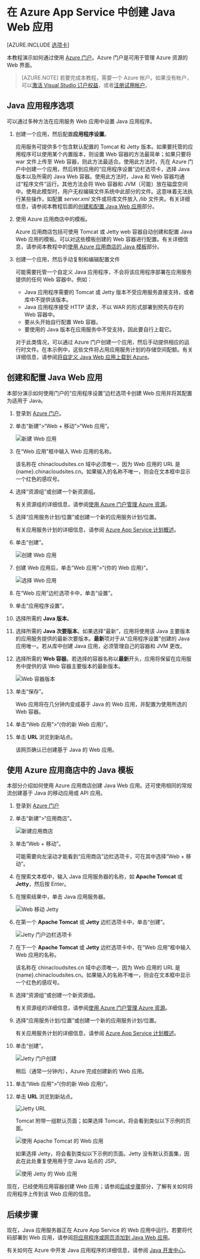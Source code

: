 <properties
	pageTitle="在 Azure App Service 中创建 Java Web 应用 | Azure"
	description="本教程演示如何将 Java Web 应用部署到 Azure App Service。"
	services="app-service\web"
	documentationCenter="java"
	authors="rmcmurray"
	manager="wpickett"
	editor=""/>  


<tags
	ms.service="app-service-web"
	ms.date="08/11/2016"
	wacn.date=""/>

# 在 Azure App Service 中创建 Java Web 应用

[AZURE.INCLUDE [选项卡](../../includes/app-service-web-get-started-nav-tabs.md)]

本教程演示如何通过使用 [Azure 门户][在 Azure App Service 中创建 Java Web 应用]。Azure 门户是可用于管理 Azure 资源的 Web 界面。

> [AZURE.NOTE] 若要完成本教程，需要一个 Azure 帐户。如果没有帐户，可以[激活 Visual Studio 订户权益]，或者[注册试用帐户]。
>

## Java 应用程序选项

可以通过多种方法在应用服务 Web 应用中设置 Java 应用程序。

1. 创建一个应用，然后配置**应用程序设置**。

	应用服务可提供多个包含默认配置的 Tomcat 和 Jetty 版本。如果要托管的应用程序可以使用某个内置版本，则设置 Web 容器的方法最简单；如果只要将 war 文件上传至 Web 容器，则此方法最适合。使用此方法时，先在 Azure 门户中创建一个应用，然后转到应用的“应用程序设置”边栏选项卡，选择 Java 版本以及所需的 Java Web 容器。使用此方法时，Java 和 Web 容器均通过“程序文件”运行。其他方法会将 Web 容器和 JVM（可能）放在磁盘空间中。使用此模型时，用户无权编辑文件系统中此部分的文件。这意味着无法执行某些操作，如配置 *server.xml* 文件或将库文件放入 */lib* 文件夹。有关详细信息，请参阅本教程后面的[创建和配置 Java Web 应用](#appsettings)部分。
	
2. 使用 Azure 应用商店中的模板。

	Azure 应用商店包括可使用 Tomcat 或 Jetty web 容器自动创建和配置 Java Web 应用的模板。可以对这些模板创建的 Web 容器进行配置。有关详细信息，请参阅本教程中的[使用 Azure 应用商店的 Java 模板](#marketplace)部分。
  
3. 创建一个应用，然后手动复制和编辑配置文件

	可能需要托管一个自定义 Java 应用程序，不会将该应用程序部署在应用服务提供的任何 Web 容器中。例如：
	
	* Java 应用程序需要的 Tomcat 或 Jetty 版本不受应用服务直接支持，或者库中不提供该版本。
	* Java 应用程序接受 HTTP 请求，不以 WAR 的形式部署到预先存在的 Web 容器中。
	* 要从头开始自行配置 Web 容器。
	* 要使用的 Java 版本在应用服务中不受支持，因此要自行上载它。

	对于此类情况，可以通过 Azure 门户创建一个应用，然后手动提供相应的运行时文件。在本示例中，这些文件将占用应用服务计划的存储空间配额。有关详细信息，请参阅[将自定义 Java Web 应用上载到 Azure]。

## <a name="portal"></a> 创建和配置 Java Web 应用

本部分演示如何使用门户的“应用程序设置”边栏选项卡创建 Web 应用并将其配置为适用于 Java。

1. 登录到 [Azure 门户]。

2. 单击“新建”>“Web + 移动”>“Web 应用”。

	![新建 Web 应用][newwebapp]

4. 在“Web 应用”框中输入 Web 应用的名称。

	该名称在 chinacloudsites.cn 域中必须唯一，因为 Web 应用的 URL 是 {name}.chinacloudsites.cn。如果输入的名称不唯一，则会在文本框中显示一个红色的感叹号。

5. 选择“资源组”或创建一个新资源组。

	有关资源组的详细信息，请参阅[使用 Azure 门户管理 Azure 资源]。

6. 选择“应用服务计划/位置”或创建一个新的应用服务计划/位置。

	有关应用服务计划的详细信息，请参阅 [Azure App Service 计划概述]。

7. 单击“创建”。

	![创建 Web 应用][newwebapp2]
 
8. 创建 Web 应用后，单击“Web 应用”>“{你的 Web 应用}”。
 
	![选择 Web 应用][selectwebapp]

9. 在“Web 应用”边栏选项卡中，单击“设置”。

10. 单击“应用程序设置”。

11. 选择所需的 **Java 版本**。

12. 选择所需的 **Java 次要版本**。如果选择“最新”，应用将使用该 Java 主要版本的应用服务提供的最新次要版本。**最新**项对于从“应用程序设置”创建的 Java 应用唯一。若从库中创建 Java 应用，必须管理自己的容器和 JVM 更改。

12. 选择所需的 **Web 容器**。若选择的容器名称以**最新**开头，应用将保留在应用服务中提供的该 Web 容器主要版本的最新版本。

	![Web 容器版本][versions]

13. 单击“保存”。

	Web 应用将在几分钟内变成基于 Java 的 Web 应用，并配置为使用所选的 Web 容器。

14. 单击“Web 应用”>“{你的新 Web 应用}”。

15. 单击 **URL** 浏览到新站点。

	该网页确认已创建基于 Java 的 Web 应用。

## <a name="marketplace"></a> 使用 Azure 应用商店中的 Java 模板

本部分介绍如何使用 Azure 应用商店创建 Java Web 应用。还可使用相同的常规流创建基于 Java 的移动应用或 API 应用。

1. 登录到 [Azure 门户]

2. 单击“新建”>“应用商店”。

	![新建应用商店][newmarketplace]

3. 单击“Web + 移动”。

	可能需要向左滚动才能看到“应用商店”边栏选项卡，可在其中选择“Web + 移动”。

4. 在搜索文本框中，输入 Java 应用服务器的名称，如 **Apache Tomcat** 或 **Jetty**，然后按 Enter。

5. 在搜索结果中，单击 Java 应用服务器。

	![Web 移动 Jetty][webmobilejetty]

6. 在第一个 **Apache Tomcat** 或 **Jetty** 边栏选项卡中，单击“创建”。

	![Jetty 门户边栏选项卡][jettyblade]

7. 在下一个 **Apache Tomcat** 或 **Jetty** 边栏选项卡中，在“Web 应用”框中输入 Web 应用的名称。

	该名称在 chinacloudsites.cn 域中必须唯一，因为 Web 应用的 URL 是 {name}.chinacloudsites.cn。如果输入的名称不唯一，则会在文本框中显示一个红色的感叹号。

8. 选择“资源组”或创建一个新资源组。

	有关资源组的详细信息，请参阅[使用 Azure 门户管理 Azure 资源]。

9. 选择“应用服务计划/位置”或创建一个新的应用服务计划/位置。

	有关应用服务计划的详细信息，请参阅 [Azure App Service 计划概述]。

10. 单击“创建”。

	![Jetty 门户创建][jettyportalcreate2]

	稍后（通常一分钟内），Azure 完成创建新的 Web 应用。

11. 单击“Web 应用”>“{你的新 Web 应用}”。

12. 单击 **URL** 浏览到新站点。

	![Jetty URL][jettyurl]

	Tomcat 附带一组默认页面；如果选择 Tomcat，将会看到类似以下示例的页面。

	![使用 Apache Tomcat 的 Web 应用][tomcat]

	如果选择 Jetty，将会看到类似以下示例的页面。Jetty 没有默认页面集，因此在此处重复使用用于空 Java 站点的 JSP。

	![使用 Jetty 的 Web 应用][jetty]

现在，已经使用应用容器创建 Web 应用；请参阅[后续步骤](#next-steps)部分，了解有关如何将应用程序上传到该 Web 应用的信息。

## 后续步骤

现在，Java 应用服务器正在 Azure App Service 的 Web 应用中运行。若要将代码部署到 Web 应用，请参阅[将应用程序或网页添加到 Java Web 应用]。

有关如何在 Azure 中开发 Java 应用程序的详细信息，请参阅 [Java 开发中心]。

<!-- URL List -->

[将应用程序或网页添加到 Java Web 应用]: /documentation/articles/web-sites-java-add-app/
[Azure App Service 计划概述]: /documentation/articles/azure-web-sites-web-hosting-plans-in-depth-overview/
[Azure 门户]: https://portal.azure.cn/
[激活 Visual Studio 订户权益]: /pricing/1rmb-trial/
[注册试用帐户]: /pricing/1rmb-trial/
[Try App Service]: https://tryappservice.azure.com/
[在 Azure App Service 中创建 Java Web 应用]: /documentation/services/web-sites/
[Java 开发中心]: /develop/java/
[使用 Azure 门户管理 Azure 资源]: /documentation/articles/resource-group-portal/
[将自定义 Java Web 应用上载到 Azure]: /documentation/articles/web-sites-java-custom-upload/

<!-- IMG List -->

[newwebapp]: ./media/web-sites-java-get-started/newwebapp.png
[newwebapp2]: ./media/web-sites-java-get-started/newwebapp2.png
[selectwebapp]: ./media/web-sites-java-get-started/selectwebapp.png
[versions]: ./media/web-sites-java-get-started/versions.png
[newmarketplace]: ./media/web-sites-java-get-started/newmarketplace.png
[webmobilejetty]: ./media/web-sites-java-get-started/webmobilejetty.png
[jettyblade]: ./media/web-sites-java-get-started/jettyblade.png
[jettyportalcreate2]: ./media/web-sites-java-get-started/jettyportalcreate2.png
[jettyurl]: ./media/web-sites-java-get-started/jettyurl.png
[tomcat]: ./media/web-sites-java-get-started/tomcat.png
[jetty]: ./media/web-sites-java-get-started/jetty.png

<!---HONumber=Mooncake_Quality_Review_1118_2016-->